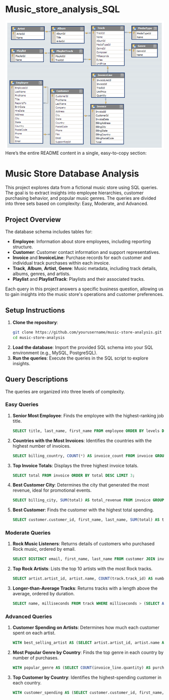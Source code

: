 # Music_store_analysis_SQL
![STN Store Annual Report Dashboard](https://github.com/Asawari-Nannaware/Music_store_analysis_SQL/blob/main/MusicDatabaseSchema.png)
Here’s the entire README content in a single, easy-to-copy section:

# Music Store Database Analysis

This project explores data from a fictional music store using SQL queries. The goal is to extract insights into employee hierarchies, customer purchasing behavior, and popular music genres. The queries are divided into three sets based on complexity: Easy, Moderate, and Advanced.

## Project Overview

The database schema includes tables for:
- **Employee**: Information about store employees, including reporting structure.
- **Customer**: Customer contact information and support representatives.
- **Invoice** and **InvoiceLine**: Purchase records for each customer and individual track purchases within each invoice.
- **Track**, **Album**, **Artist**, **Genre**: Music metadata, including track details, albums, genres, and artists.
- **Playlist** and **PlaylistTrack**: Playlists and their associated tracks.

Each query in this project answers a specific business question, allowing us to gain insights into the music store's operations and customer preferences.

## Setup Instructions

1. **Clone the repository**:
   ```bash
   git clone https://github.com/yourusername/music-store-analysis.git
   cd music-store-analysis
   ```
2. **Load the database**: Import the provided SQL schema into your SQL environment (e.g., MySQL, PostgreSQL).
3. **Run the queries**: Execute the queries in the SQL script to explore insights.

## Query Descriptions

The queries are organized into three levels of complexity.

### Easy Queries

1. **Senior Most Employee**: Finds the employee with the highest-ranking job title.
   ```sql
   SELECT title, last_name, first_name FROM employee ORDER BY levels DESC LIMIT 1;
   ```
2. **Countries with the Most Invoices**: Identifies the countries with the highest number of invoices.
   ```sql
   SELECT billing_country, COUNT(*) AS invoice_count FROM invoice GROUP BY billing_country ORDER BY invoice_count DESC;
   ```
3. **Top Invoice Totals**: Displays the three highest invoice totals.
   ```sql
   SELECT total FROM invoice ORDER BY total DESC LIMIT 3;
   ```
4. **Best Customer City**: Determines the city that generated the most revenue, ideal for promotional events.
   ```sql
   SELECT billing_city, SUM(total) AS total_revenue FROM invoice GROUP BY billing_city ORDER BY total_revenue DESC LIMIT 1;
   ```
5. **Best Customer**: Finds the customer with the highest total spending.
   ```sql
   SELECT customer.customer_id, first_name, last_name, SUM(total) AS total_spending FROM customer JOIN invoice ON customer.customer_id = invoice.customer_id GROUP BY customer.customer_id ORDER BY total_spending DESC LIMIT 1;
   ```

### Moderate Queries

1. **Rock Music Listeners**: Returns details of customers who purchased Rock music, ordered by email.
   ```sql
   SELECT DISTINCT email, first_name, last_name FROM customer JOIN invoice ON customer.customer_id = invoice.customer_id JOIN invoiceline ON invoice.invoice_id = invoiceline.invoice_id WHERE track_id IN (SELECT track_id FROM track JOIN genre ON track.genre_id = genre.genre_id WHERE genre.name = 'Rock') ORDER BY email;
   ```
2. **Top Rock Artists**: Lists the top 10 artists with the most Rock tracks.
   ```sql
   SELECT artist.artist_id, artist.name, COUNT(track.track_id) AS number_of_tracks FROM track JOIN album ON album.album_id = track.album_id JOIN artist ON artist.artist_id = album.artist_id JOIN genre ON genre.genre_id = track.genre_id WHERE genre.name = 'Rock' GROUP BY artist.artist_id ORDER BY number_of_tracks DESC LIMIT 10;
   ```
3. **Longer-than-Average Tracks**: Returns tracks with a length above the average, ordered by duration.
   ```sql
   SELECT name, milliseconds FROM track WHERE milliseconds > (SELECT AVG(milliseconds) FROM track) ORDER BY milliseconds DESC;
   ```

### Advanced Queries

1. **Customer Spending on Artists**: Determines how much each customer spent on each artist.
   ```sql
   WITH best_selling_artist AS (SELECT artist.artist_id, artist.name AS artist_name, SUM(invoice_line.unit_price * invoice_line.quantity) AS total_sales FROM invoice_line JOIN track ON track.track_id = invoice_line.track_id JOIN album ON album.album_id = track.album_id JOIN artist ON artist.artist_id = album.artist_id GROUP BY artist.artist_id ORDER BY total_sales DESC LIMIT 1) SELECT customer.customer_id, customer.first_name, customer.last_name, bsa.artist_name, SUM(invoice_line.unit_price * invoice_line.quantity) AS amount_spent FROM invoice JOIN customer ON customer.customer_id = invoice.customer_id JOIN invoice_line ON invoice.invoice_id = invoice_line.invoice_id JOIN track ON track.track_id = invoice_line.track_id JOIN album ON album.album_id = track.album_id JOIN best_selling_artist bsa ON bsa.artist_id = album.artist_id GROUP BY customer.customer_id, customer.first_name, customer.last_name, bsa.artist_name ORDER BY amount_spent DESC;
   ```
2. **Most Popular Genre by Country**: Finds the top genre in each country by number of purchases.
   ```sql
   WITH popular_genre AS (SELECT COUNT(invoice_line.quantity) AS purchases, customer.country, genre.name, genre.genre_id, ROW_NUMBER() OVER(PARTITION BY customer.country ORDER BY COUNT(invoice_line.quantity) DESC) AS RowNo FROM invoice_line JOIN invoice ON invoice.invoice_id = invoice_line.invoice_id JOIN customer ON customer.customer_id = invoice.customer_id JOIN track ON track.track_id = invoice_line.track_id JOIN genre ON genre.genre_id = track.genre_id GROUP BY customer.country, genre.name, genre.genre_id) SELECT country, name AS genre_name, purchases FROM popular_genre WHERE RowNo = 1;
   ```
3. **Top Customer by Country**: Identifies the highest-spending customer in each country.
   ```sql
   WITH customer_spending AS (SELECT customer.customer_id, first_name, last_name, billing_country, SUM(total) AS total_spent, ROW_NUMBER() OVER(PARTITION BY billing_country ORDER BY SUM(total) DESC) AS RowNo FROM invoice JOIN customer ON customer.customer_id = invoice.customer_id GROUP BY customer.customer_id, first_name, last_name, billing_country) SELECT billing_country, first_name, last_name, total_spent FROM customer_spending WHERE RowNo = 1;
   ```
